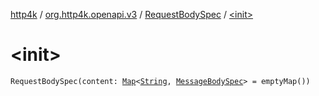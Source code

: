 [http4k](../../index.md) / [org.http4k.openapi.v3](../index.md) / [RequestBodySpec](index.md) / [&lt;init&gt;](./-init-.md)

# &lt;init&gt;

`RequestBodySpec(content: `[`Map`](https://kotlinlang.org/api/latest/jvm/stdlib/kotlin.collections/-map/index.html)`<`[`String`](https://kotlinlang.org/api/latest/jvm/stdlib/kotlin/-string/index.html)`, `[`MessageBodySpec`](../-message-body-spec/index.md)`> = emptyMap())`